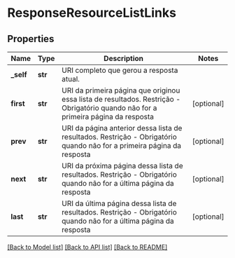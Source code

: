 # ResponseResourceListLinks

## Properties
Name | Type | Description | Notes
------------ | ------------- | ------------- | -------------
**_self** | **str** | URI completo que gerou a resposta atual. | 
**first** | **str** | URI da primeira página que originou essa lista de resultados. Restrição - Obrigatório quando não for a primeira página da resposta | [optional] 
**prev** | **str** | URI da página anterior dessa lista de resultados. Restrição -  Obrigatório quando não for a primeira página da resposta | [optional] 
**next** | **str** | URI da próxima página dessa lista de resultados. Restrição - Obrigatório quando não for a última página da resposta | [optional] 
**last** | **str** | URI da última página dessa lista de resultados. Restrição - Obrigatório quando não for a última página da resposta | [optional] 

[[Back to Model list]](../README.md#documentation-for-models) [[Back to API list]](../README.md#documentation-for-api-endpoints) [[Back to README]](../README.md)

